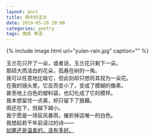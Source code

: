 ```yaml
---
layout: post
title: 雨中的玉兰
date: 2019-05-28 20:00
categories: poetry
tags: 情感 季语
---
```


{% include image.html url="yulan-rain.jpg" caption="" %}

玉兰花只开了一朵，或者说，玉兰花只剩下一朵。  
那硕大而洁白的花朵，孤悬在树的一角。  
我可以任意地比喻它，但此刻却只想将其视为一朵花。  
在我的镜头里，它反而变小了，变成了模糊的像素。  
甚至地上白色的塑料袋，也幻化成了它的模样。  
我本想留住一点美，却只留下了狼藉。  
雨还在下，但越下越小。  
我宁愿是一场狂风暴雨，摧折掉这唯一的白色。  
我想起若干年前读过的诗——  
[如果还是温柔的，该有多好。](https://www.ptt.cc/bbs/poem/M.1294848075.A.097.html)
